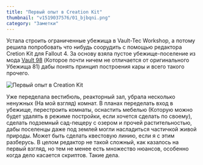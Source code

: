 ```yaml
---
title: "Первый опыт в Creation Kit"
thumbnail: "v1519037576/01_bjbqni.png"
category: "Заметки"
---
```


Устала строить ограниченные убежища в Vault-Tec Workshop, а потому решила попробовать что нибудь соорудить с помощью редактора Cretion Kit для Fallout 4. За основу взяла пустое убежище-поселение из мода [Vault 98][1] (Которое почти ничем не отличается от оригинального Убежища 81) дабы понять принцип построения кары и всего такого прочего.

![Первый опыт в Creation Kit][image-1]

Уже переделала вестибюль, реакторный зал, убрала несколько ненужных (На мой взгляд) комнат. В планах переделать вход в убежище, перестроить комнаты, оснастить мебелью (Которую можно будет удалять в режиме постройки, если хочется сделать по своему), сделать подземный сад-пещеру с озером и прочей растительностью, дабы поселенцы даже под землей могли насладиться частичкой живой природы. Может быть сделать квестовую линию, если я с этим разберусь. В целом редактор не такой сложный, как казалось на первый взгляд, но тем не менее есть множество нюансов, особенно когда дело касается скриптов. Такие дела.

[image-1]:  https://res.cloudinary.com/milkleaks/image/upload/v1519037576/01_bjbqni.png
[1]:    http://www.nexusmods.com/fallout4/mods/11505/?